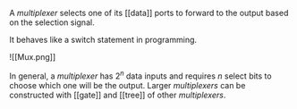 A *multiplexer* selects one of its [[data]] ports to forward to the output based on the selection signal.

It behaves like a switch statement in programming. 

![[Mux.png]]

In general, a *multiplexer* has $2^n$ data inputs and requires $n$ select bits to choose which one will be the output. Larger *multiplexers* can be constructed with [[gate]] and [[tree]] of other *multiplexers*. 